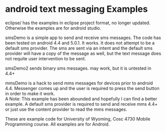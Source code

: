 android text messaging Examples
===========
eclipse/ has the examples in eclipse project format, no longer updated.  Otherwise the examples are for android studio.


smsDemo is a simple app to send and receive sms messages.  The code has been tested on android 4.4 and 5.0.1.  It works.
  It does not attempt to be a default sms provider.  The sms are sent via an intent and the default sms provider will have a copy of the message as well, but the text message does not requite user intervention to be sent.

smsDemo2 sends binary sms messages.  may work, but it is untested in 4.4+

mmsDemo is a hack to send mms messages for devices prior to android 4.4. Messenger comes up and the user is required to press the send button in order to make it work.  
A Note: This example has been abounded and hopefully I can find a better example. A default sms provider is required to send and receive mms 4.4+ or just use the content provider to read the mms messages.


These are example code for University of Wyoming, Cosc 4730 Mobile Programming course.
All examples are for Android.
